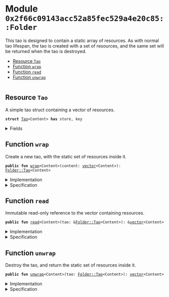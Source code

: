 
<a name="0x2f66c09143acc52a85fec529a4e20c85_Folder"></a>

# Module `0x2f66c09143acc52a85fec529a4e20c85::Folder`

This tao is designed to contain a static array of resources.
As with normal tao lifespan, the tao is created with a
set of resources, and the same set will be returned when the
tao is destroyed.


-  [Resource `Tao`](#0x2f66c09143acc52a85fec529a4e20c85_Folder_Tao)
-  [Function `wrap`](#0x2f66c09143acc52a85fec529a4e20c85_Folder_wrap)
-  [Function `read`](#0x2f66c09143acc52a85fec529a4e20c85_Folder_read)
-  [Function `unwrap`](#0x2f66c09143acc52a85fec529a4e20c85_Folder_unwrap)


<pre><code></code></pre>



<a name="0x2f66c09143acc52a85fec529a4e20c85_Folder_Tao"></a>

## Resource `Tao`

A simple tao struct containing a vector of resources.


<pre><code><b>struct</b> <a href="Folder.md#0x2f66c09143acc52a85fec529a4e20c85_Folder_Tao">Tao</a>&lt;Content&gt; <b>has</b> store, key
</code></pre>



<details>
<summary>Fields</summary>


<dl>
<dt>
<code>content: <a href="">vector</a>&lt;Content&gt;</code>
</dt>
<dd>

</dd>
</dl>


</details>

<a name="0x2f66c09143acc52a85fec529a4e20c85_Folder_wrap"></a>

## Function `wrap`

Create a new tao, with the static set of resources inside it.


<pre><code><b>public</b> <b>fun</b> <a href="Folder.md#0x2f66c09143acc52a85fec529a4e20c85_Folder_wrap">wrap</a>&lt;Content&gt;(content: <a href="">vector</a>&lt;Content&gt;): <a href="Folder.md#0x2f66c09143acc52a85fec529a4e20c85_Folder_Tao">Folder::Tao</a>&lt;Content&gt;
</code></pre>



<details>
<summary>Implementation</summary>


<pre><code><b>public</b> <b>fun</b> <a href="Folder.md#0x2f66c09143acc52a85fec529a4e20c85_Folder_wrap">wrap</a>&lt;Content&gt;(content: <a href="">vector</a>&lt;Content&gt;): <a href="Folder.md#0x2f66c09143acc52a85fec529a4e20c85_Folder_Tao">Tao</a>&lt;Content&gt; {
    <a href="Folder.md#0x2f66c09143acc52a85fec529a4e20c85_Folder_Tao">Tao</a>&lt;Content&gt; { content }
}
</code></pre>



</details>

<details>
<summary>Specification</summary>



<pre><code><b>ensures</b> result ==  <a href="Folder.md#0x2f66c09143acc52a85fec529a4e20c85_Folder_Tao">Tao</a>&lt;Content&gt; { content: content };
</code></pre>



</details>

<a name="0x2f66c09143acc52a85fec529a4e20c85_Folder_read"></a>

## Function `read`

Immutable read-only reference to the vector containing resources.


<pre><code><b>public</b> <b>fun</b> <a href="Folder.md#0x2f66c09143acc52a85fec529a4e20c85_Folder_read">read</a>&lt;Content&gt;(tao: &<a href="Folder.md#0x2f66c09143acc52a85fec529a4e20c85_Folder_Tao">Folder::Tao</a>&lt;Content&gt;): &<a href="">vector</a>&lt;Content&gt;
</code></pre>



<details>
<summary>Implementation</summary>


<pre><code><b>public</b> <b>fun</b> <a href="Folder.md#0x2f66c09143acc52a85fec529a4e20c85_Folder_read">read</a>&lt;Content&gt;(tao: &<a href="Folder.md#0x2f66c09143acc52a85fec529a4e20c85_Folder_Tao">Tao</a>&lt;Content&gt;): &<a href="">vector</a>&lt;Content&gt; {
    <b>let</b> <a href="Folder.md#0x2f66c09143acc52a85fec529a4e20c85_Folder_Tao">Tao</a>&lt;Content&gt; { content } = tao;

    content
}
</code></pre>



</details>

<details>
<summary>Specification</summary>



<pre><code><b>ensures</b> result == tao.content;
</code></pre>



</details>

<a name="0x2f66c09143acc52a85fec529a4e20c85_Folder_unwrap"></a>

## Function `unwrap`

Destroy the tao, and return the static set of resources inside it.


<pre><code><b>public</b> <b>fun</b> <a href="Folder.md#0x2f66c09143acc52a85fec529a4e20c85_Folder_unwrap">unwrap</a>&lt;Content&gt;(tao: <a href="Folder.md#0x2f66c09143acc52a85fec529a4e20c85_Folder_Tao">Folder::Tao</a>&lt;Content&gt;): <a href="">vector</a>&lt;Content&gt;
</code></pre>



<details>
<summary>Implementation</summary>


<pre><code><b>public</b> <b>fun</b> <a href="Folder.md#0x2f66c09143acc52a85fec529a4e20c85_Folder_unwrap">unwrap</a>&lt;Content&gt;(tao: <a href="Folder.md#0x2f66c09143acc52a85fec529a4e20c85_Folder_Tao">Tao</a>&lt;Content&gt;): <a href="">vector</a>&lt;Content&gt; {
    <b>let</b> <a href="Folder.md#0x2f66c09143acc52a85fec529a4e20c85_Folder_Tao">Tao</a>&lt;Content&gt; { content } = tao;

    content
}
</code></pre>



</details>

<details>
<summary>Specification</summary>



<pre><code><b>ensures</b> result == tao.content;
</code></pre>




<pre><code><b>pragma</b> aborts_if_is_strict;
</code></pre>



</details>

